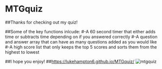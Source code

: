 # MTGquiz

##Thanks for checking out my quiz!

##Some of the key functions inlcude:
#-A 60 second timer that either adds time or subtracts time depending on if you answered correctly
#-A question and answer array that can have as many questions added as you would like
#-A high score list that only keeps the top 5 scores and sorts them from the highest to lowest

##I hope you enjoy!
##https://lukehampton6.github.io/MTGquiz/
![mtgquiz](https://user-images.githubusercontent.com/79610012/119900490-95e40f80-bf12-11eb-92a9-0670abde8659.png)
